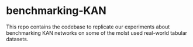 # benchmarking-KAN
 This repo contains the codebase to replicate our experiments about benchmarking KAN networks on some of the molst used real-world tabular datasets.

